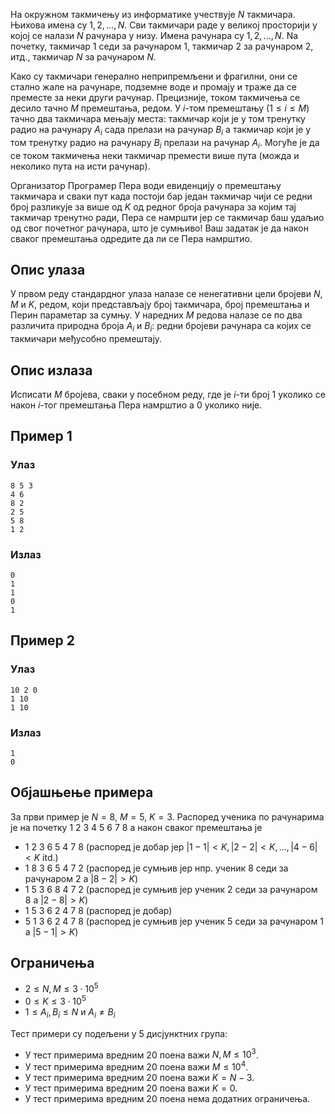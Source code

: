 ﻿На окружном такмичењу из информатике учествује $N$ такмичара. Њихова имена су $1, 2, \ldots, N$. Сви такмичари раде у великој просторији у којој се налази $N$ рачунара у низу. Имена рачунара су $1, 2, \ldots, N$. Na почетку, такмичар $1$ седи за рачунаром $1$, такмичар $2$ за рачунаром $2$, итд., такмичар $N$ за рачунаром $N$.

Како су такмичари генерално неприпремљени и фрагилни, они се стално жале на рачунаре, подземне воде и промају и траже да се преместе за неки други рачунар. Прецизније, током такмичења се десило тачно $M$ премештања, редом. У $i$-том премештању ($1 \leq i \leq M$) тачно два такмичара мењају места: такмичар који је у том тренутку радио на рачунару $A_i$ сада прелази на рачунар $B_i$ а такмичар који је у том тренутку радио на рачунару $B_i$ прелази на рачунар $A_i$. Могуће је да се током такмичења неки такмичар премести више пута (можда и неколико пута на исти рачунар).

Организатор Програмер Пера води евиденцију о премештању такмичара и сваки пут када постоји бар један такмичар чији се редни број разликује за више од $K$ од редног броја рачунара за којим тај такмичар тренутно ради, Пера се намршти јер се такмичар баш удаљио од свог почетног рачунара, што је сумњиво! Ваш задатак је да након сваког премештања одредите да ли се Пера намрштио.

## Опис улаза
У првом реду стандардног улаза налазе се ненегативни цели бројеви $N$, $M$ и $K$, редом, који представљају број такмичара, број премештања и Перин параметар за сумњу. У наредних $M$ редова налазе се по два различита природна броја $A_i$ и $B_i$: редни бројеви рачунара са којих се такмичари међусобно премештају.

## Опис излаза
Исписати $M$ бројева, сваки у посебном реду, где је $i$-ти број $1$ уколико се након $i$-тог премештања Пера намрштио а $0$ уколико није.

## Пример 1

### Улаз

```
8 5 3
4 6
8 2
2 5
5 8
1 2
```

### Излаз

```
0
1
1
0
1
```

## Пример 2

### Улаз

```
10 2 0
1 10
1 10
```

### Излаз

```
1
0
```

## Објашњење примера
За први пример је $N = 8$, $M = 5$, $K= 3$. Распоред ученика по рачунарима је на почетку 1 2 3 4 5 6 7 8 а након сваког премештања је
- 1 2 3 6 5 4 7 8 (распоред је добар јер $|1-1|<K, |2-2| < K, \ldots, |4 - 6| < K$ itd.)
- 1 8 3 6 5 4 7 2 (распоред је сумњив јер нпр. ученик $8$ седи за рачунаром $2$ а $|8 - 2| > K$)
- 1 5 3 6 8 4 7 2 (распоред је сумњив јер ученик $2$ седи за рачунаром $8$ а $|2 - 8| > K$)
- 1 5 3 6 2 4 7 8 (распоред је добар)
- 5 1 3 6 2 4 7 8 (распоред је сумњив јер ученик $5$ седи за рачунаром $1$ а $|5 - 1| > K$)

## Ограничења
-   $2 \leq N,M \leq 3 \cdot 10^5$
-   $0 \leq K \leq 3 \cdot 10^5$
-   $1 \leq A_i, B_i \leq N$ и $A_i \neq B_i$

Тест примери су подељени у 5 дисјунктних група:

- У тест примерима вредним $20$ поена важи $N,M \leq 10^3$.
- У тест примерима вредним $20$ поена важи $M\leq 10^4$.
- У тест примерима вредним $20$ поена важи $K = N - 3$.
- У тест примерима вредним $20$ поена важи $K = 0$.
- У тест примерима вредним $20$ поена нема додатних ограничења.


